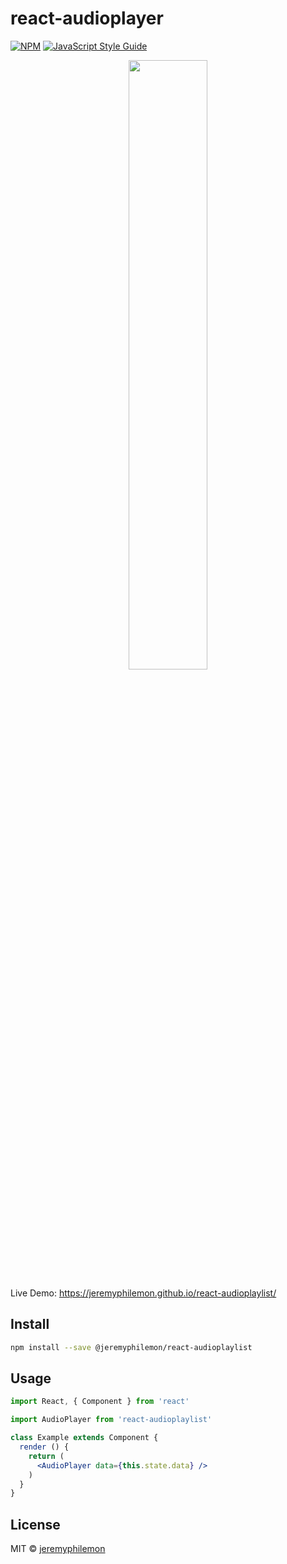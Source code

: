 # react-audioplayer
[![NPM](https://img.shields.io/npm/v/@jeremyphilemon/react-audioplaylist.svg)](https://www.npmjs.com/package/@jeremyphilemon/react-audioplaylist) [![JavaScript Style Guide](https://img.shields.io/badge/code_style-standard-brightgreen.svg)](https://standardjs.com)

<p align="center">
<img src="https://lh3.googleusercontent.com/8B3Dx9swReiCcoU3NXSGly6VV5mQVi9plnc49rALF7mwHVCoDBHsjY6NNWucL1hfNY0TH6rFu82RviFc4ZXeZmlgGIqB7w=s2560" width="50%">
</p>

Live Demo: https://jeremyphilemon.github.io/react-audioplaylist/
## Install

```bash
npm install --save @jeremyphilemon/react-audioplaylist
```

## Usage

```jsx
import React, { Component } from 'react'

import AudioPlayer from 'react-audioplaylist'

class Example extends Component {
  render () {
    return (
      <AudioPlayer data={this.state.data} />
    )
  }
}
```

## License

MIT © [jeremyphilemon](https://github.com/jeremyphilemon)
